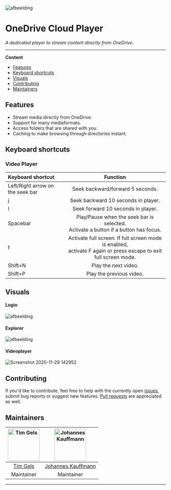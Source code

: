 

 ![afbeelding](https://user-images.githubusercontent.com/43609220/89718191-6da81600-d9bd-11ea-99f5-bfd5374ccffb.png)


# OneDrive Cloud Player
  <p>
     <i>A dedicated player to stream content directly from OneDrive.</i>
  </p>
  <p>

  </p>
</div>

---

**Content**

* [Features](#features)
* [Keyboard shortcuts](#keyboard-shortcuts)
* [Visuals](#visuals)
* [Contributing](#contributing)
* [Maintainers](#maintainers)

## Features
* Stream media directly from OneDrive.
* Support for many mediaformats.
* Access folders that are shared with you.
* Caching to make browsing through directories instant.

## Keyboard shortcuts
### Video Player
| Keyboard shortcut | Function  |
| :--   | :-: |
| Left/Right arrow on the seek bar | Seek backward/forward 5 seconds.  |
| j | Seek backward 10 seconds in player.  |
| l | Seek forward 10 seconds in player.  |
| Spacebar | Play/Pause when the seek bar is selected. <br/>Activate a button if a button has focus. |
| f | Activate full screen. If full screen mode is enabled, <br>activate F again or press escape to exit full screen mode.  |
| Shift+N | Play the next video. |
| Shift+P | Play the previous video. |

## Visuals
#### Login
![afbeelding](https://user-images.githubusercontent.com/43609220/89719689-45271880-d9cb-11ea-85b9-cb815a7d8b0a.png)

#### Explorer
![afbeelding](https://user-images.githubusercontent.com/43609220/89719745-deeec580-d9cb-11ea-9b1a-b60ab61b2914.png)

#### Videoplayer
![Screenshot 2020-11-29 142952](https://user-images.githubusercontent.com/43609220/100543339-d9094280-324f-11eb-9962-eb46b5d2664e.jpeg)


## Contributing

If you'd like to contribute, feel free to help with the currently open [issues](https://github.com/GrandDynamo/OneDrive-Cloud-Player/issues), submit bug reports or suggest new features. [Pull requests](https://github.com/GrandDynamo/OneDrive-Cloud-Player/pulls) are appreciated as well.



[comment]: # (## Install)

[comment]: # (## Usage)

[comment]: # (## Contributing)

## Maintainers
	

| [<img alt="Tim Gels" src="https://avatars3.githubusercontent.com/u/43609220?s=460&u=301043a4d183eae1d1ea4b9c55ae8b7149e2efc2&v=4" width="100">](https://github.com/GrandDynamo) | [<img alt="Johannes Kauffmann" src="https://avatars3.githubusercontent.com/u/19662702?s=460&u=e1399f283badce5f1ac3b2356faff73bf5b9d4a0&v=4" width="100">](https://github.com/JohannesKauffmann) |
|:--------------------------------------------------:|:--------------------------------------------------:|
| [Tim Gels](https://github.com/GrandDynamo) |  [Johannes Kauffmann](https://github.com/JohannesKauffmann) |
| Maintainer                                               |                      Maintainer               |

---
